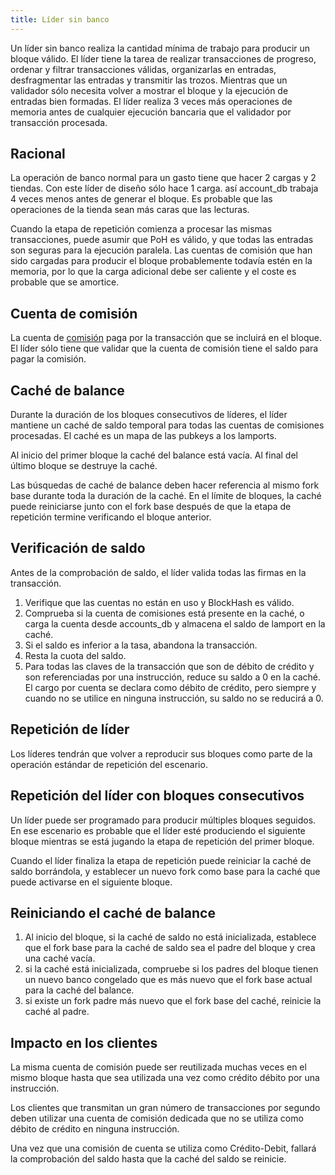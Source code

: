 ```yaml
---
title: Líder sin banco
---
```


Un líder sin banco realiza la cantidad mínima de trabajo para producir un bloque válido. El líder tiene la tarea de realizar transacciones de progreso, ordenar y filtrar transacciones válidas, organizarlas en entradas, desfragmentar las entradas y transmitir las trozos. Mientras que un validador sólo necesita volver a mostrar el bloque y la ejecución de entradas bien formadas. El líder realiza 3 veces más operaciones de memoria antes de cualquier ejecución bancaria que el validador por transacción procesada.

## Racional

La operación de banco normal para un gasto tiene que hacer 2 cargas y 2 tiendas. Con este líder de diseño sólo hace 1 carga. así account_db trabaja 4 veces menos antes de generar el bloque. Es probable que las operaciones de la tienda sean más caras que las lecturas.

Cuando la etapa de repetición comienza a procesar las mismas transacciones, puede asumir que PoH es válido, y que todas las entradas son seguras para la ejecución paralela. Las cuentas de comisión que han sido cargadas para producir el bloque probablemente todavía estén en la memoria, por lo que la carga adicional debe ser caliente y el coste es probable que se amortice.

## Cuenta de comisión

La cuenta de [comisión](../terminology.md#fee_account) paga por la transacción que se incluirá en el bloque. El líder sólo tiene que validar que la cuenta de comisión tiene el saldo para pagar la comisión.

## Caché de balance

Durante la duración de los bloques consecutivos de líderes, el líder mantiene un caché de saldo temporal para todas las cuentas de comisiones procesadas. El caché es un mapa de las pubkeys a los lamports.

Al inicio del primer bloque la caché del balance está vacía. Al final del último bloque se destruye la caché.

Las búsquedas de caché de balance deben hacer referencia al mismo fork base durante toda la duración de la caché. En el límite de bloques, la caché puede reiniciarse junto con el fork base después de que la etapa de repetición termine verificando el bloque anterior.

## Verificación de saldo

Antes de la comprobación de saldo, el líder valida todas las firmas en la transacción.

1. Verifique que las cuentas no están en uso y BlockHash es válido.
2. Comprueba si la cuenta de comisiones está presente en la caché, o carga la cuenta desde accounts_db y almacena el saldo de lamport en la caché.
3. Si el saldo es inferior a la tasa, abandona la transacción.
4. Resta la cuota del saldo.
5. Para todas las claves de la transacción que son de débito de crédito y son referenciadas por una instrucción, reduce su saldo a 0 en la caché. El cargo por cuenta se declara como débito de crédito, pero siempre y cuando no se utilice en ninguna instrucción, su saldo no se reducirá a 0.

## Repetición de líder

Los líderes tendrán que volver a reproducir sus bloques como parte de la operación estándar de repetición del escenario.

## Repetición del líder con bloques consecutivos

Un líder puede ser programado para producir múltiples bloques seguidos. En ese escenario es probable que el líder esté produciendo el siguiente bloque mientras se está jugando la etapa de repetición del primer bloque.

Cuando el líder finaliza la etapa de repetición puede reiniciar la caché de saldo borrándola, y establecer un nuevo fork como base para la caché que puede activarse en el siguiente bloque.

## Reiniciando el caché de balance

1. Al inicio del bloque, si la caché de saldo no está inicializada, establece que el fork base para la caché de saldo sea el padre del bloque y crea una caché vacía.
2. si la caché está inicializada, compruebe si los padres del bloque tienen un nuevo banco congelado que es más nuevo que el fork base actual para la caché del balance.
3. si existe un fork padre más nuevo que el fork base del caché, reinicie la caché al padre.

## Impacto en los clientes

La misma cuenta de comisión puede ser reutilizada muchas veces en el mismo bloque hasta que sea utilizada una vez como crédito débito por una instrucción.

Los clientes que transmitan un gran número de transacciones por segundo deben utilizar una cuenta de comisión dedicada que no se utiliza como débito de crédito en ninguna instrucción.

Una vez que una comisión de cuenta se utiliza como Crédito-Debit, fallará la comprobación del saldo hasta que la caché del saldo se reinicie.
